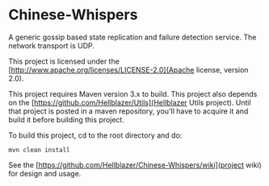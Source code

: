 Chinese-Whispers
================

A generic gossip based state replication and failure detection service.  The network transport is UDP.

This project is licensed under the [http://www.apache.org/licenses/LICENSE-2.0](Apache license, version 2.0).

This project requires Maven version 3.x to build.  This project also depends on the [https://github.com/Hellblazer/Utils](Hellblazer Utils project).  Until that project is posted in a maven repository, you'll have to acquire it and build it before building this project.

To build this project, cd to the root directory and do:

    mvn clean install

See the [https://github.com/Hellblazer/Chinese-Whispers/wiki](project wiki) for design and usage.